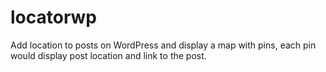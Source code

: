 # locatorwp
Add location to posts on WordPress and display a map with pins, each pin would display post location and link to the post.
